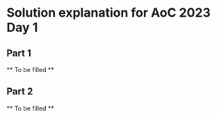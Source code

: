 # Solution explanation for AoC 2023 Day 1

## Part 1

** To be filled **

## Part 2

** To be filled **
